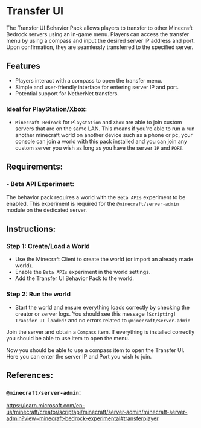 # Transfer UI

The Transfer UI Behavior Pack allows players to transfer to other Minecraft Bedrock servers using an in-game menu. Players can access the transfer menu by using a compass and input the desired server IP address and port. Upon confirmation, they are seamlessly transferred to the specified server.

## Features
- Players interact with a compass to open the transfer menu.
- Simple and user-friendly interface for entering server IP and port.
- Potential support for NetherNet transfers.

### Ideal for PlayStation/Xbox:
- `Minecraft Bedrock` for `Playstation` and `Xbox` are able to join custom servers that are on the same LAN. 
This means if you're able to run a run another minecraft world on another device such as a phone or pc, your console can join a world with this pack installed and you can join any custom server you wish as long as you have the server `IP` and `PORT`.

## Requirements:

### - Beta API Experiment:

The behavior pack requires a world with the `Beta APIs` experiment to be enabled.
This experiment is required for the `@minecraft/server-admin` module on the dedicated server.

## Instructions:

### Step 1: Create/Load a World
- Use the Minecraft Client to create the world (or import an already made world).
- Enable the `Beta APIs` experiment in the world settings.
- Add the Transfer UI Behavior Pack to the world.

### Step 2: Run the world

- Start the world and ensure everything loads correctly by checking the creator or server logs.
You should see this message `[Scripting] Transfer UI loaded!` and no errors related to `@minecraft/server-admin`

Join the server and obtain a `Compass` item. If everything is installed correctly you should be able to use item to open the menu.
  
Now you should be able to use a compass item to open the Transfer UI. Here you can enter the server IP and Port you wish to join.

## References:

### `@minecraft/server-admin`:

https://learn.microsoft.com/en-us/minecraft/creator/scriptapi/minecraft/server-admin/minecraft-server-admin?view=minecraft-bedrock-experimental#transferplayer